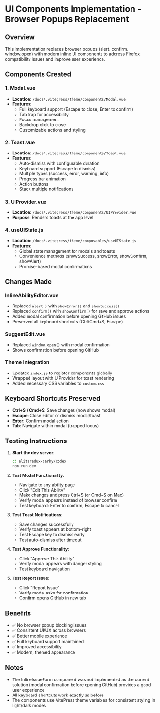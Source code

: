 # UI Components Implementation - Browser Popups Replacement

## Overview
This implementation replaces browser popups (alert, confirm, window.open) with modern inline UI components to address Firefox compatibility issues and improve user experience.

## Components Created

### 1. Modal.vue
- **Location**: `/docs/.vitepress/theme/components/Modal.vue`
- **Features**:
  - Full keyboard support (Escape to close, Enter to confirm)
  - Tab trap for accessibility
  - Focus management
  - Backdrop click to close
  - Customizable actions and styling

### 2. Toast.vue
- **Location**: `/docs/.vitepress/theme/components/Toast.vue`
- **Features**:
  - Auto-dismiss with configurable duration
  - Keyboard support (Escape to dismiss)
  - Multiple types (success, error, warning, info)
  - Progress bar animation
  - Action buttons
  - Stack multiple notifications

### 3. UIProvider.vue
- **Location**: `/docs/.vitepress/theme/components/UIProvider.vue`
- **Purpose**: Renders toasts at the app level

### 4. useUIState.js
- **Location**: `/docs/.vitepress/theme/composables/useUIState.js`
- **Features**:
  - Global state management for modals and toasts
  - Convenience methods (showSuccess, showError, showConfirm, showAlert)
  - Promise-based modal confirmations

## Changes Made

### InlineAbilityEditor.vue
- Replaced `alert()` with `showError()` and `showSuccess()`
- Replaced `confirm()` with `showConfirm()` for save and approve actions
- Added modal confirmation before opening GitHub issues
- Preserved all keyboard shortcuts (Ctrl/Cmd+S, Escape)

### SuggestEdit.vue
- Replaced `window.open()` with modal confirmation
- Shows confirmation before opening GitHub

### Theme Integration
- Updated `index.js` to register components globally
- Wrapped layout with UIProvider for toast rendering
- Added necessary CSS variables to `custom.css`

## Keyboard Shortcuts Preserved
- **Ctrl+S / Cmd+S**: Save changes (now shows modal)
- **Escape**: Close editor or dismiss modal/toast
- **Enter**: Confirm modal action
- **Tab**: Navigate within modal (trapped focus)

## Testing Instructions

1. **Start the dev server**:
   ```bash
   cd eliteredux-darky/codex
   npm run dev
   ```

2. **Test Modal Functionality**:
   - Navigate to any ability page
   - Click "Edit This Ability"
   - Make changes and press Ctrl+S (or Cmd+S on Mac)
   - Verify modal appears instead of browser confirm
   - Test keyboard: Enter to confirm, Escape to cancel

3. **Test Toast Notifications**:
   - Save changes successfully
   - Verify toast appears at bottom-right
   - Test Escape key to dismiss early
   - Test auto-dismiss after timeout

4. **Test Approve Functionality**:
   - Click "Approve This Ability"
   - Verify modal appears with danger styling
   - Test keyboard navigation

5. **Test Report Issue**:
   - Click "Report Issue"
   - Verify modal asks for confirmation
   - Confirm opens GitHub in new tab

## Benefits
- ✅ No browser popup blocking issues
- ✅ Consistent UI/UX across browsers
- ✅ Better mobile experience
- ✅ Full keyboard support maintained
- ✅ Improved accessibility
- ✅ Modern, themed appearance

## Notes
- The InlineIssueForm component was not implemented as the current solution (modal confirmation before opening GitHub) provides a good user experience
- All keyboard shortcuts work exactly as before
- The components use VitePress theme variables for consistent styling in light/dark modes